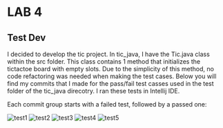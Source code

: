 # LAB 4
## Test Dev
I decided to develop the tic project. In tic_java, I have the Tic.java class within the src folder. This class contains 1 method that initializes the tictactoe board with empty slots. Due to the simplicity of this method, no code refactoring was needed when making the test cases. Below you will find my commits that I made for the pass/fail test casses used in the test folder of the tic_java direcotry. I ran these tests in Intellij IDE. 

Each commit group starts with a failed test, followed by a passed one:

![test1](https://user-images.githubusercontent.com/72233859/120934548-b78c8600-c6cc-11eb-84b0-632f85cff674.png)
![test2](https://user-images.githubusercontent.com/72233859/120934551-bb200d00-c6cc-11eb-846a-df9a7bf07a0a.png)
![test3](https://user-images.githubusercontent.com/72233859/120934559-beb39400-c6cc-11eb-9453-7261dff31ed7.png)
![test4](https://user-images.githubusercontent.com/72233859/120934562-c2471b00-c6cc-11eb-8e81-7e896e4eb8b1.png)
![test5](https://user-images.githubusercontent.com/72233859/120934565-c5420b80-c6cc-11eb-93a4-37f57329fcc1.png)
